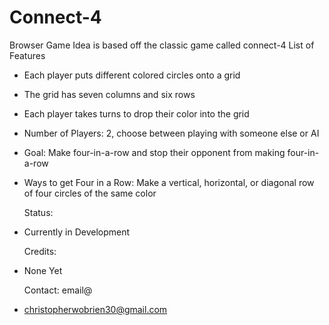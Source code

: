 # Connect-4
Browser Game
  Idea is based off the classic game called connect-4
      List of Features
- Each player puts different colored circles onto a grid
- The grid has seven columns and six rows
- Each player takes turns to drop their color into the grid
- Number of Players: 2, choose between playing with someone else or AI
- Goal: Make four-in-a-row and stop their opponent from making four-in-a-row 
- Ways to get Four in a Row: Make a vertical, horizontal, or diagonal row of four circles of the same color

    Status:
- Currently in Development
 
    Credits:
- None Yet
  
    Contact: email@
- christopherwobrien30@gmail.com
  
